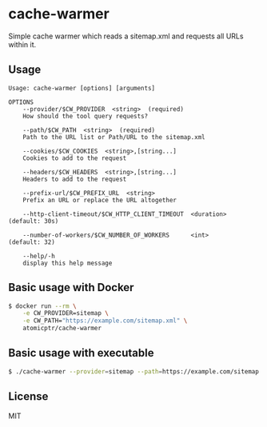 # cache-warmer

Simple cache warmer which reads a sitemap.xml and requests all URLs within it.

## Usage

```
Usage: cache-warmer [options] [arguments]

OPTIONS
    --provider/$CW_PROVIDER  <string>  (required)
    How should the tool query requests?

    --path/$CW_PATH  <string>  (required)
    Path to the URL list or Path/URL to the sitemap.xml

    --cookies/$CW_COOKIES  <string>,[string...]
    Cookies to add to the request

    --headers/$CW_HEADERS  <string>,[string...]
    Headers to add to the request

    --prefix-url/$CW_PREFIX_URL  <string>
    Prefix an URL or replace the URL altogether

    --http-client-timeout/$CW_HTTP_CLIENT_TIMEOUT  <duration>  (default: 30s)

    --number-of-workers/$CW_NUMBER_OF_WORKERS      <int>       (default: 32)

    --help/-h
    display this help message

```

## Basic usage with Docker

```bash
$ docker run --rm \
    -e CW_PROVIDER=sitemap \
    -e CW_PATH="https://example.com/sitemap.xml" \
    atomicptr/cache-warmer
```

## Basic usage with executable

```bash
$ ./cache-warmer --provider=sitemap --path=https://example.com/sitemap.xml
```

## License

MIT